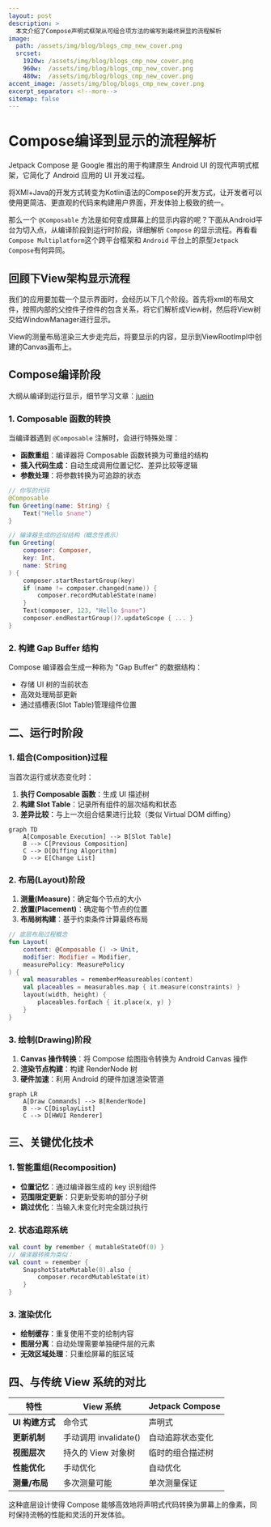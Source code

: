 ```yaml
---
layout: post
description: > 
  本文介绍了Compose声明式框架从可组合项方法的编写到最终屏显的流程解析
image: 
  path: /assets/img/blog/blogs_cmp_new_cover.png
  srcset: 
    1920w: /assets/img/blog/blogs_cmp_new_cover.png
    960w:  /assets/img/blog/blogs_cmp_new_cover.png
    480w:  /assets/img/blog/blogs_cmp_new_cover.png
accent_image: /assets/img/blog/blogs_cmp_new_cover.png
excerpt_separator: <!--more-->
sitemap: false
---
```

# Compose编译到显示的流程解析
Jetpack Compose 是 Google 推出的用于构建原生 Android UI 的现代声明式框架，它简化了 Android 应用的 UI 开发过程。

将XMl+Java的开发方式转变为Kotlin语法的Compose的开发方式，让开发者可以使用更简洁、更直观的代码来构建用户界面，开发体验上极致的统一。

那么一个 `@Composable` 方法是如何变成屏幕上的显示内容的呢？下面从Android平台为切入点，从编译阶段到运行时阶段，详细解析 `Compose` 的显示流程。再看看`Compose Multiplatform`这个跨平台框架和 `Android` 平台上的原型`Jetpack Compose`有何异同。

## 回顾下View架构显示流程
我们的应用要加载一个显示界面时，会经历以下几个阶段。首先将xml的布局文件，按照内部的父控件子控件的包含关系，将它们解析成View树，然后将View树交给WindowManager进行显示。

View的测量布局渲染三大步走完后，将要显示的内容，显示到ViewRootImpl中创建的Canvas画布上。

## Compose编译阶段

大纲从编译到运行显示，细节学习文章：[juejin](https://juejin.cn/post/6966241418046078983)

### 1. Composable 函数的转换

当编译器遇到 `@Composable` 注解时，会进行特殊处理：

- **函数重组**：编译器将 Composable 函数转换为可重组的结构
- **插入代码生成**：自动生成调用位置记忆、差异比较等逻辑
- **参数处理**：将参数转换为可追踪的状态

```kotlin
// 你写的代码
@Composable
fun Greeting(name: String) {
    Text("Hello $name")
}

// 编译器生成的近似结构（概念性表示）
fun Greeting(
    composer: Composer,
    key: Int,
    name: String
) {
    composer.startRestartGroup(key)
    if (name != composer.changed(name)) {
        composer.recordMutableState(name)
    }
    Text(composer, 123, "Hello $name")
    composer.endRestartGroup()?.updateScope { ... }
}
```

### 2. 构建 Gap Buffer 结构

Compose 编译器会生成一种称为 "Gap Buffer" 的数据结构：
- 存储 UI 树的当前状态
- 高效处理局部更新
- 通过插槽表(Slot Table)管理组件位置

## 二、运行时阶段

### 1. 组合(Composition)过程

当首次运行或状态变化时：

1. **执行 Composable 函数**：生成 UI 描述树
2. **构建 Slot Table**：记录所有组件的层次结构和状态
3. **差异比较**：与上一次组合结果进行比较（类似 Virtual DOM diffing）

```mermaid
graph TD
    A[Composable Execution] --> B[Slot Table]
    B --> C[Previous Composition]
    C --> D[Diffing Algorithm]
    D --> E[Change List]
```

### 2. 布局(Layout)阶段

1. **测量(Measure)**：确定每个节点的大小
2. **放置(Placement)**：确定每个节点的位置
3. **布局树构建**：基于约束条件计算最终布局

```kotlin
// 底层布局过程概念
fun Layout(
    content: @Composable () -> Unit,
    modifier: Modifier = Modifier,
    measurePolicy: MeasurePolicy
) {
    val measurables = rememberMeasureables(content)
    val placeables = measurables.map { it.measure(constraints) }
    layout(width, height) {
        placeables.forEach { it.place(x, y) }
    }
}
```

### 3. 绘制(Drawing)阶段

1. **Canvas 操作转换**：将 Compose 绘图指令转换为 Android Canvas 操作
2. **渲染节点构建**：构建 RenderNode 树
3. **硬件加速**：利用 Android 的硬件加速渲染管道

```mermaid
graph LR
    A[Draw Commands] --> B[RenderNode]
    B --> C[DisplayList]
    C --> D[HWUI Renderer]
```

## 三、关键优化技术

### 1. 智能重组(Recomposition)

- **位置记忆**：通过编译器生成的 key 识别组件
- **范围限定更新**：只更新受影响的部分子树
- **跳过优化**：当输入未变化时完全跳过执行

### 2. 状态追踪系统

```kotlin
val count by remember { mutableStateOf(0) }
// 编译器转换为类似：
val count = remember {
    SnapshotStateMutable(0).also { 
        composer.recordMutableState(it) 
    }
}
```

### 3. 渲染优化

- **绘制缓存**：重复使用不变的绘制内容
- **图层分离**：自动处理需要单独硬件层的元素
- **无效区域处理**：只重绘屏幕的脏区域

## 四、与传统 View 系统的对比

| 特性                | View 系统               | Jetpack Compose          |
|---------------------|-------------------------|--------------------------|
| **UI 构建方式**      | 命令式                  | 声明式                   |
| **更新机制**         | 手动调用 invalidate()   | 自动追踪状态变化         |
| **视图层次**         | 持久的 View 对象树      | 临时的组合描述树         |
| **性能优化**         | 手动优化                | 自动优化                 |
| **测量/布局**        | 多次测量可能            | 单次测量保证             |

这种底层设计使得 Compose 能够高效地将声明式代码转换为屏幕上的像素，同时保持流畅的性能和灵活的开发体验。